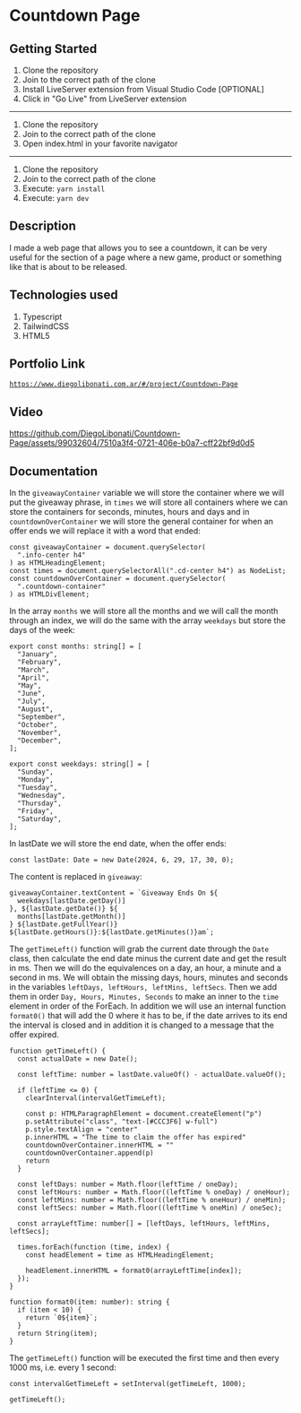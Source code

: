 # Countdown Page

## Getting Started

1. Clone the repository
2. Join to the correct path of the clone
3. Install LiveServer extension from Visual Studio Code [OPTIONAL]
4. Click in "Go Live" from LiveServer extension

---

1. Clone the repository
2. Join to the correct path of the clone
3. Open index.html in your favorite navigator

---

1. Clone the repository
2. Join to the correct path of the clone
3. Execute: `yarn install`
4. Execute: `yarn dev`

## Description

I made a web page that allows you to see a countdown, it can be very useful for the section of a page where a new game, product or something like that is about to be released.

## Technologies used

1. Typescript
2. TailwindCSS
3. HTML5

## Portfolio Link

[`https://www.diegolibonati.com.ar/#/project/Countdown-Page`](https://www.diegolibonati.com.ar/#/project/Countdown-Page)

## Video

https://github.com/DiegoLibonati/Countdown-Page/assets/99032604/7510a3f4-0721-406e-b0a7-cff22bf9d0d5

## Documentation

In the `giveawayContainer` variable we will store the container where we will put the giveaway phrase, in `times` we will store all containers where we can store the containers for seconds, minutes, hours and days and in `countdownOverContainer` we will store the general container for when an offer ends we will replace it with a word that ended:

```
const giveawayContainer = document.querySelector(
  ".info-center h4"
) as HTMLHeadingElement;
const times = document.querySelectorAll(".cd-center h4") as NodeList;
const countdownOverContainer = document.querySelector(
  ".countdown-container"
) as HTMLDivElement;
```

In the array `months` we will store all the months and we will call the month through an index, we will do the same with the array `weekdays` but store the days of the week:

```
export const months: string[] = [
  "January",
  "February",
  "March",
  "April",
  "May",
  "June",
  "July",
  "August",
  "September",
  "October",
  "November",
  "December",
];

export const weekdays: string[] = [
  "Sunday",
  "Monday",
  "Tuesday",
  "Wednesday",
  "Thursday",
  "Friday",
  "Saturday",
];
```

In lastDate we will store the end date, when the offer ends:

```
const lastDate: Date = new Date(2024, 6, 29, 17, 30, 0);
```

The content is replaced in `giveaway`:

```
giveawayContainer.textContent = `Giveaway Ends On ${
  weekdays[lastDate.getDay()]
}, ${lastDate.getDate()} ${
  months[lastDate.getMonth()]
} ${lastDate.getFullYear()} ${lastDate.getHours()}:${lastDate.getMinutes()}am`;
```

The `getTimeLeft()` function will grab the current date through the `Date` class, then calculate the end date minus the current date and get the result in ms. Then we will do the equivalences on a day, an hour, a minute and a second in ms. We will obtain the missing days, hours, minutes and seconds in the variables `leftDays, leftHours, leftMins, leftSecs`. Then we add them in order `Day, Hours, Minutes, Seconds` to make an inner to the `time` element in order of the ForEach. In addition we will use an internal function `format0()` that will add the 0 where it has to be, if the date arrives to its end the interval is closed and in addition it is changed to a message that the offer expired.

```
function getTimeLeft() {
  const actualDate = new Date();

  const leftTime: number = lastDate.valueOf() - actualDate.valueOf();

  if (leftTime <= 0) {
    clearInterval(intervalGetTimeLeft);

    const p: HTMLParagraphElement = document.createElement("p")
    p.setAttribute("class", "text-[#CCC3F6] w-full")
    p.style.textAlign = "center"
    p.innerHTML = "The time to claim the offer has expired"
    countdownOverContainer.innerHTML = ""
    countdownOverContainer.append(p)
    return
  }

  const leftDays: number = Math.floor(leftTime / oneDay);
  const leftHours: number = Math.floor((leftTime % oneDay) / oneHour);
  const leftMins: number = Math.floor((leftTime % oneHour) / oneMin);
  const leftSecs: number = Math.floor((leftTime % oneMin) / oneSec);

  const arrayLeftTime: number[] = [leftDays, leftHours, leftMins, leftSecs];

  times.forEach(function (time, index) {
    const headElement = time as HTMLHeadingElement;

    headElement.innerHTML = format0(arrayLeftTime[index]);
  });
}

function format0(item: number): string {
  if (item < 10) {
    return `0${item}`;
  }
  return String(item);
}
```

The `getTimeLeft()` function will be executed the first time and then every 1000 ms, i.e. every 1 second:

```
const intervalGetTimeLeft = setInterval(getTimeLeft, 1000);

getTimeLeft();
```
